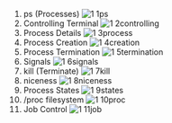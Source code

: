 1. ps (Processes)
  ![1 1ps](https://github.com/user-attachments/assets/02f4b81a-0c4a-4e9e-8e44-5e54c086c5c6)
2. Controlling Terminal
   ![1 2controlling](https://github.com/user-attachments/assets/5fef723a-f674-42ec-bcf0-33649d412938)
3. Process Details
   ![1 3process](https://github.com/user-attachments/assets/0c50ead8-2bc5-4799-942d-1603c8de9922)
4. Process Creation
   ![1 4creation](https://github.com/user-attachments/assets/8f872819-cf10-4f7a-b766-86ff40ea8184)
5. Process Termination
   ![1 5termination](https://github.com/user-attachments/assets/0de4b5a2-bd4d-4ea8-9cad-6e8157628feb)
6. Signals
   ![1 6signals](https://github.com/user-attachments/assets/c73c1bb7-4421-4ba6-8070-fd072a2932a9)
7. kill (Terminate)
   ![1 7kill](https://github.com/user-attachments/assets/ae826532-5150-48a0-b1b9-fb8c2d8475e2)
8. niceness
   ![1 8niceness](https://github.com/user-attachments/assets/b66a38ea-668e-4f14-a593-bd4e5f8b70f5)
9. Process States
  ![1 9states](https://github.com/user-attachments/assets/953a675c-797e-4d8d-8811-53cf93703fce)
10. /proc filesystem
   ![1 10proc](https://github.com/user-attachments/assets/66176d92-dc89-40a6-baab-1bd4d882ffde)
11. Job Control
    ![1 11job](https://github.com/user-attachments/assets/72e5dde8-b32e-4d31-940a-e3e78494dd26)




    
   
   
   
